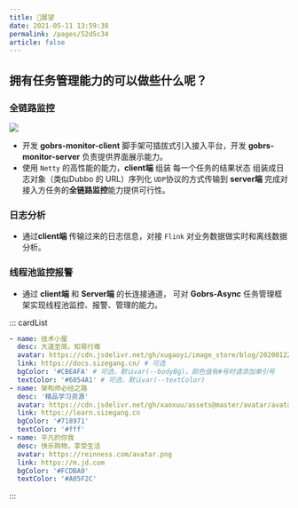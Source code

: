 ```yaml
---
title: 🍊展望
date: 2021-05-11 13:59:38
permalink: /pages/52d5c34
article: false
---
```


## 拥有任务管理能力的可以做些什么呢？

### 全链路监控

![](https://kevin-cloud-dubbo.oss-cn-beijing.aliyuncs.com/gobrs-async/gobrs-jgzw.png)

* 开发 **gobrs-monitor-client** 脚手架可插拔式引入接入平台，开发 **gobrs-monitor-server** 负责提供界面展示能力。
* 使用 <code>Netty</code> 的高性能的能力，**client端** 组装 每一个任务的结果状态 组装成日志对象（类似Dubbo 的 URL）序列化 <code>UDP</code>协议的方式传输到
**server端** 完成对 接入方任务的**全链路监控**能力提供可行性。

### 日志分析
* 通过**client端** 传输过来的日志信息，对接 <code>Flink</code> 对业务数据做实时和离线数据分析。
### 线程池监控报警
* 通过 **client端** 和 **Server端** 的长连接通道， 可对 **Gobrs-Async** 任务管理框架实现线程池监控、报警、管理的能力。


::: cardList

```yaml
- name: 技术小屋
  desc: 大道至简，知易行难
  avatar: https://cdn.jsdelivr.net/gh/xugaoyi/image_store/blog/20200122153807.jpg # 可选
  link: https://docs.sizegang.cn/ # 可选
  bgColor: '#CBEAFA' # 可选，默认var(--bodyBg)。颜色值有#号时请添加单引号
  textColor: '#6854A1' # 可选，默认var(--textColor)
- name: 架构师必经之路
  desc: '精品学习资源'
  avatar: https://cdn.jsdelivr.net/gh/xaoxuu/assets@master/avatar/avatar.png
  link: https://learn.sizegang.cn
  bgColor: '#718971'
  textColor: '#fff'
- name: 平凡的你我
  desc: 快乐购物，享受生活
  avatar: https://reinness.com/avatar.png
  link: https://m.jd.com
  bgColor: '#FCDBA0'
  textColor: '#A05F2C'
```
:::
